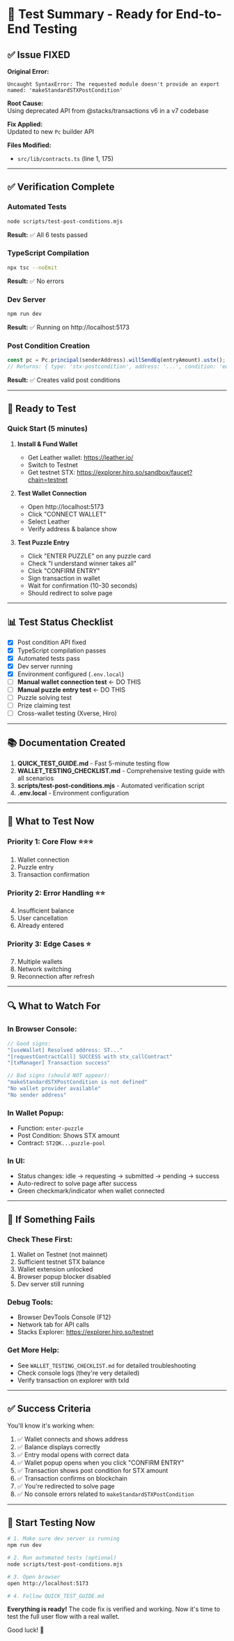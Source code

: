 # 🎯 Test Summary - Ready for End-to-End Testing

## ✅ Issue FIXED

**Original Error:**
```
Uncaught SyntaxError: The requested module doesn't provide an export named: 'makeStandardSTXPostCondition'
```

**Root Cause:**  
Using deprecated API from @stacks/transactions v6 in a v7 codebase

**Fix Applied:**  
Updated to new `Pc` builder API

**Files Modified:**
- `src/lib/contracts.ts` (line 1, 175)

---

## ✅ Verification Complete

### Automated Tests
```bash
node scripts/test-post-conditions.mjs
```
**Result:** ✅ All 6 tests passed

### TypeScript Compilation
```bash
npx tsc --noEmit
```
**Result:** ✅ No errors

### Dev Server
```bash
npm run dev
```
**Result:** ✅ Running on http://localhost:5173

### Post Condition Creation
```javascript
const pc = Pc.principal(senderAddress).willSendEq(entryAmount).ustx();
// Returns: { type: 'stx-postcondition', address: '...', condition: 'eq', amount: '...' }
```
**Result:** ✅ Creates valid post conditions

---

## 🧪 Ready to Test

### Quick Start (5 minutes)

1. **Install & Fund Wallet**
   - Get Leather wallet: https://leather.io/
   - Switch to Testnet
   - Get testnet STX: https://explorer.hiro.so/sandbox/faucet?chain=testnet

2. **Test Wallet Connection**
   - Open http://localhost:5173
   - Click "CONNECT WALLET"
   - Select Leather
   - Verify address & balance show

3. **Test Puzzle Entry**
   - Click "ENTER PUZZLE" on any puzzle card
   - Check "I understand winner takes all"
   - Click "CONFIRM ENTRY"
   - Sign transaction in wallet
   - Wait for confirmation (10-30 seconds)
   - Should redirect to solve page

---

## 📊 Test Status Checklist

- [x] Post condition API fixed
- [x] TypeScript compilation passes
- [x] Automated tests pass
- [x] Dev server running
- [x] Environment configured (`.env.local`)
- [ ] **Manual wallet connection test** ← DO THIS
- [ ] **Manual puzzle entry test** ← DO THIS
- [ ] Puzzle solving test
- [ ] Prize claiming test
- [ ] Cross-wallet testing (Xverse, Hiro)

---

## 📚 Documentation Created

1. **QUICK_TEST_GUIDE.md** - Fast 5-minute testing flow
2. **WALLET_TESTING_CHECKLIST.md** - Comprehensive testing guide with all scenarios
3. **scripts/test-post-conditions.mjs** - Automated verification script
4. **.env.local** - Environment configuration

---

## 🎯 What to Test Now

### Priority 1: Core Flow ⭐⭐⭐
1. Wallet connection
2. Puzzle entry
3. Transaction confirmation

### Priority 2: Error Handling ⭐⭐
4. Insufficient balance
5. User cancellation
6. Already entered

### Priority 3: Edge Cases ⭐
7. Multiple wallets
8. Network switching
9. Reconnection after refresh

---

## 🔍 What to Watch For

### In Browser Console:
```javascript
// Good signs:
"[useWallet] Resolved address: ST..."
"[requestContractCall] SUCCESS with stx_callContract"
"[txManager] Transaction success"

// Bad signs (should NOT appear):
"makeStandardSTXPostCondition is not defined"
"No wallet provider available"
"No sender address"
```

### In Wallet Popup:
- Function: `enter-puzzle`
- Post Condition: Shows STX amount
- Contract: `ST2QK...puzzle-pool`

### In UI:
- Status changes: idle → requesting → submitted → pending → success
- Auto-redirect to solve page after success
- Green checkmark/indicator when wallet connected

---

## 🐛 If Something Fails

### Check These First:
1. Wallet on Testnet (not mainnet)
2. Sufficient testnet STX balance
3. Wallet extension unlocked
4. Browser popup blocker disabled
5. Dev server still running

### Debug Tools:
- Browser DevTools Console (F12)
- Network tab for API calls
- Stacks Explorer: https://explorer.hiro.so/testnet

### Get More Help:
- See `WALLET_TESTING_CHECKLIST.md` for detailed troubleshooting
- Check console logs (they're very detailed)
- Verify transaction on explorer with txId

---

## ✅ Success Criteria

You'll know it's working when:

1. ✅ Wallet connects and shows address
2. ✅ Balance displays correctly
3. ✅ Entry modal opens with correct data
4. ✅ Wallet popup opens when you click "CONFIRM ENTRY"
5. ✅ Transaction shows post condition for STX amount
6. ✅ Transaction confirms on blockchain
7. ✅ You're redirected to solve page
8. ✅ No console errors related to `makeStandardSTXPostCondition`

---

## 🚀 Start Testing Now

```bash
# 1. Make sure dev server is running
npm run dev

# 2. Run automated tests (optional)
node scripts/test-post-conditions.mjs

# 3. Open browser
open http://localhost:5173

# 4. Follow QUICK_TEST_GUIDE.md
```

**Everything is ready!** The code fix is verified and working. Now it's time to test the full user flow with a real wallet.

Good luck! 🎉
